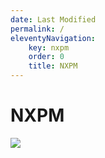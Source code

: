 ```yaml
---
date: Last Modified
permalink: /
eleventyNavigation:
    key: nxpm
    order: 0
    title: NXPM 
---
```

<div class="flex flex-grow justify-center text-align-center" >
    <h1>NXPM</h1>
<img src="{{ site.imageUrl }}" class="w-22 h-22" />
</div>
